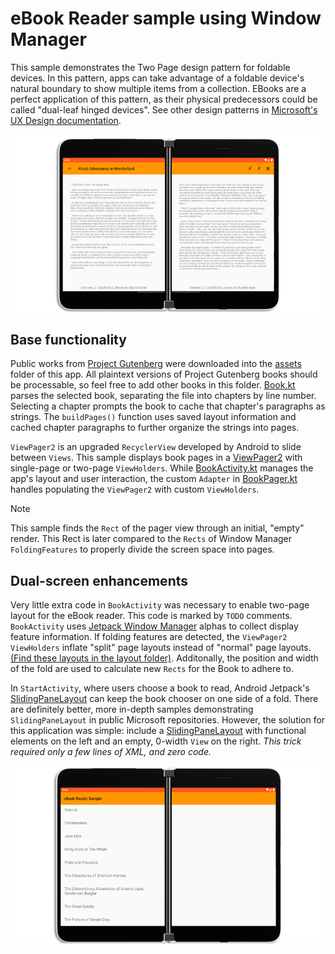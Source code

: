 # eBook Reader sample using Window Manager

This sample demonstrates the Two Page design pattern for foldable devices. In this pattern, apps can take advantage of a foldable device's natural boundary to show multiple items from a collection. EBooks are a perfect application of this pattern, as their physical predecessors could be called "dual-leaf hinged devices". See other design patterns in [Microsoft's UX Design documentation](https://docs.microsoft.com/en-us/dual-screen/introduction).

![A dual-leaf hinged device](screenshots/base.png)

## Base functionality

Public works from [Project Gutenberg](https://www.gutenberg.org/) were downloaded into the [assets](app/src/main/assets/books) folder of this app. All plaintext versions of Project Gutenberg books should be processable, so feel free to add other books in this folder. [Book.kt](app/src/main/java/com/example/ebook_reader_sample/Book.kt) parses the selected book, separating the file into chapters by line number. Selecting a chapter prompts the book to cache that chapter's paragraphs as strings. The `buildPages()` function uses saved layout information and cached chapter paragraphs to further organize the strings into pages.

`ViewPager2` is an upgraded `RecyclerView` developed by Android to slide between `Views`. This sample displays book pages in a [ViewPager2](https://developer.android.com/training/animation/screen-slide-2) with single-page or two-page `ViewHolders`. While [BookActivity.kt](app/src/main/java/com/example/ebook_reader_sample/BookActivity.kt) manages the app's layout and user interaction, the custom `Adapter` in [BookPager.kt](app/src/main/java/com/example/ebook_reader_sample/BookPager.kt) handles populating the `ViewPager2` with custom `ViewHolders`.

> [!NOTE]
> This sample finds the `Rect` of the pager view through an initial, "empty" render. This Rect is later compared to the `Rects` of Window Manager `FoldingFeatures` to properly divide the screen space into pages.

## Dual-screen enhancements

Very little extra code in `BookActivity` was necessary to enable two-page layout for the eBook reader. This code is marked by `TODO` comments. `BookActivity` uses [Jetpack Window Manager](https://developer.android.com/jetpack/androidx/releases/window) alphas to collect display feature information. If folding features are detected, the `ViewPager2` `ViewHolders` inflate "split" page layouts instead of "normal" page layouts. [(Find these layouts in the layout folder)](app/src/main/res/layout). Additonally, the position and width of the fold are used to calculate new `Rects` for the Book to adhere to.

In `StartActivity`, where users choose a book to read, Android Jetpack's [SlidingPaneLayout](https://developer.android.com/reference/androidx/slidingpanelayout/widget/SlidingPaneLayout) can keep the book chooser on one side of a fold. There are definitely better, more in-depth samples demonstrating `SlidingPaneLayout` in public Microsoft repositories. However, the solution for this application was simple: include a [SlidingPaneLayout](app/src/main/res/layout/activity_start.xml) with functional elements on the left and an empty, 0-width `View` on the right. *This trick required only a few lines of XML, and zero code.*

![StartActivity](screenshots/start.png)
